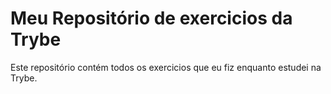 # Meu Repositório de exercicios da Trybe

Este repositório contém todos os exercicios que eu fiz enquanto estudei na Trybe.
